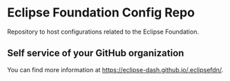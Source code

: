 # Eclipse Foundation Config Repo

Repository to host configurations related to the Eclipse Foundation.

## Self service of your GitHub organization

You can find more information at <https://eclipse-dash.github.io/.eclipsefdn/>.

